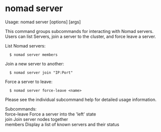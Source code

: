 # nomad server

Usage: nomad server <subcommand> [options] [args]

This command groups subcommands for interacting with Nomad servers. Users can
list Servers, join a server to the cluster, and force leave a server.

List Nomad servers:

      $ nomad server members

Join a new server to another:

      $ nomad server join "IP:Port"

Force a server to leave:

      $ nomad server force-leave <name>

Please see the individual subcommand help for detailed usage information.

Subcommands:  
force-leave Force a server into the 'left' state  
join Join server nodes together  
members Display a list of known servers and their status
